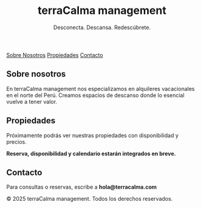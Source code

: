 <!DOCTYPE html>
<html lang="es">
<head>
  <meta charset="UTF-8">
  <title>terraCalma management</title>
  <meta name="viewport" content="width=device-width, initial-scale=1.0">
  <link href="https://fonts.googleapis.com/css2?family=Playfair+Display&family=Inter&display=swap" rel="stylesheet">
  <link rel="stylesheet" href="assets/style.css">
</head>
<body>
  <header>
    <h1>terraCalma management</h1>
    <p>Desconecta. Descansa. Redescúbrete.</p>
  </header>

  <nav>
    <a href="#nosotros">Sobre Nosotros</a>
    <a href="#propiedades">Propiedades</a>
    <a href="#contacto">Contacto</a>
  </nav>

  <section id="nosotros">
    <h2>Sobre nosotros</h2>
    <p>En terraCalma management nos especializamos en alquileres vacacionales en el norte del Perú. Creamos espacios de descanso donde lo esencial vuelve a tener valor.</p>
  </section>

  <section id="propiedades">
    <h2>Propiedades</h2>
    <p>Próximamente podrás ver nuestras propiedades con disponibilidad y precios.</p>
    <p><strong>Reserva, disponibilidad y calendario estarán integrados en breve.</strong></p>
  </section>

  <section id="contacto">
    <h2>Contacto</h2>
    <p>Para consultas o reservas, escribe a <strong>hola@terracalma.com</strong></p>
  </section>

  <footer>
    &copy; 2025 terraCalma management. Todos los derechos reservados.
  </footer>
</body>
</html>

